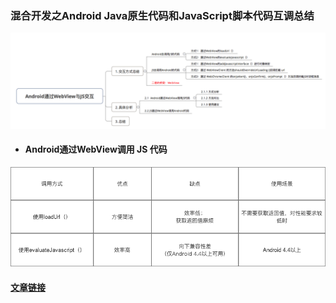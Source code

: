 ### 混合开发之Android Java原生代码和JavaScript脚本代码互调总结

![](/assets/944365-29c6a46c81304f4f.png)

- #### Android通过WebView调用 JS 代码

![Android通过WebView调用 JS 代码调用方式对比](/assets/944365-30f095d4c9e638fd.png)

#### [文章链接](http://blog.csdn.net/carson_ho/article/details/64904691)